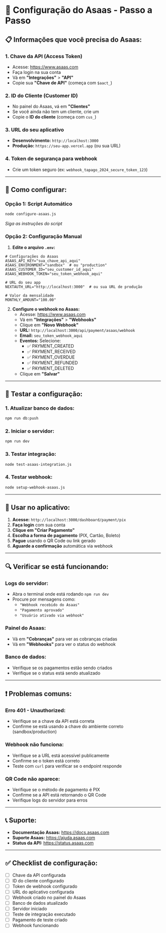 # 🔧 Configuração do Asaas - Passo a Passo

## 📋 **Informações que você precisa do Asaas:**

### 1. **Chave da API (Access Token)**
- Acesse: https://www.asaas.com
- Faça login na sua conta
- Vá em **"Integrações"** > **"API"**
- Copie sua **"Chave de API"** (começa com `$aact_`)

### 2. **ID do Cliente (Customer ID)**
- No painel do Asaas, vá em **"Clientes"**
- Se você ainda não tem um cliente, crie um
- Copie o **ID do cliente** (começa com `cus_`)

### 3. **URL do seu aplicativo**
- **Desenvolvimento:** `http://localhost:3000`
- **Produção:** `https://seu-app.vercel.app` (ou sua URL)

### 4. **Token de segurança para webhook**
- Crie um token seguro (ex: `webhook_tapago_2024_secure_token_123`)

---

## 🚀 **Como configurar:**

### **Opção 1: Script Automático**
```bash
node configure-asaas.js
```
*Siga as instruções do script*

### **Opção 2: Configuração Manual**

1. **Edite o arquivo `.env`:**
```env
# Configurações do Asaas
ASAAS_API_KEY="sua_chave_api_aqui"
ASAAS_ENVIRONMENT="sandbox"  # ou "production"
ASAAS_CUSTOMER_ID="seu_customer_id_aqui"
ASAAS_WEBHOOK_TOKEN="seu_token_webhook_aqui"

# URL do seu app
NEXTAUTH_URL="http://localhost:3000"  # ou sua URL de produção

# Valor da mensalidade
MONTHLY_AMOUNT="100.00"
```

2. **Configure o webhook no Asaas:**
   - Acesse: https://www.asaas.com
   - Vá em **"Integrações"** > **"Webhooks"**
   - Clique em **"Novo Webhook"**
   - **URL:** `http://localhost:3000/api/payment/asaas/webhook`
   - **Email:** `seu_token_webhook_aqui`
   - **Eventos:** Selecione:
     - ✅ PAYMENT_CREATED
     - ✅ PAYMENT_RECEIVED
     - ✅ PAYMENT_OVERDUE
     - ✅ PAYMENT_REFUNDED
     - ✅ PAYMENT_DELETED
   - Clique em **"Salvar"**

---

## 🧪 **Testar a configuração:**

### 1. **Atualizar banco de dados:**
```bash
npm run db:push
```

### 2. **Iniciar o servidor:**
```bash
npm run dev
```

### 3. **Testar integração:**
```bash
node test-asaas-integration.js
```

### 4. **Testar webhook:**
```bash
node setup-webhook-asaas.js
```

---

## 📱 **Usar no aplicativo:**

1. **Acesse:** `http://localhost:3000/dashboard/payment/pix`
2. **Faça login** com sua conta
3. **Clique em "Criar Pagamento"**
4. **Escolha a forma de pagamento** (PIX, Cartão, Boleto)
5. **Pague** usando o QR Code ou link gerado
6. **Aguarde a confirmação** automática via webhook

---

## 🔍 **Verificar se está funcionando:**

### **Logs do servidor:**
- Abra o terminal onde está rodando `npm run dev`
- Procure por mensagens como:
  - `"Webhook recebido do Asaas"`
  - `"Pagamento aprovado"`
  - `"Usuário ativado via webhook"`

### **Painel do Asaas:**
- Vá em **"Cobranças"** para ver as cobranças criadas
- Vá em **"Webhooks"** para ver o status do webhook

### **Banco de dados:**
- Verifique se os pagamentos estão sendo criados
- Verifique se o status está sendo atualizado

---

## ❗ **Problemas comuns:**

### **Erro 401 - Unauthorized:**
- Verifique se a chave da API está correta
- Confirme se está usando a chave do ambiente correto (sandbox/production)

### **Webhook não funciona:**
- Verifique se a URL está acessível publicamente
- Confirme se o token está correto
- Teste com `curl` para verificar se o endpoint responde

### **QR Code não aparece:**
- Verifique se o método de pagamento é PIX
- Confirme se a API está retornando o QR Code
- Verifique logs do servidor para erros

---

## 📞 **Suporte:**

- **Documentação Asaas:** https://docs.asaas.com
- **Suporte Asaas:** https://ajuda.asaas.com
- **Status da API:** https://status.asaas.com

---

## ✅ **Checklist de configuração:**

- [ ] Chave da API configurada
- [ ] ID do cliente configurado
- [ ] Token de webhook configurado
- [ ] URL do aplicativo configurada
- [ ] Webhook criado no painel do Asaas
- [ ] Banco de dados atualizado
- [ ] Servidor iniciado
- [ ] Teste de integração executado
- [ ] Pagamento de teste criado
- [ ] Webhook funcionando
